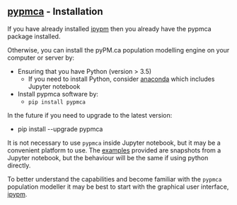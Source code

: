 ## [pypmca](index.md) - Installation

If you have already installed [ipypm](../ipypm/installation.md) then you already
have the pypmca package installed.

Otherwise, you can install the pyPM.ca population modelling engine on your computer or server by:
* Ensuring that you have Python (version > 3.5)
  * If you need to install Python, consider [anaconda](https://www.anaconda.com/products/individual) which includes Jupyter notebook
* Install pypmca software by:
  * `pip install pypmca`

In the future if you need to upgrade to the latest version:
* pip install --upgrade pypmca

It is not necessary to use ``pypmca`` inside Jupyter notebook, but it may be a convenient platform to use.
The [examples](https://github.com/pypm/pypmca/tree/master/examples/jupyter)
provided are snapshots from a Jupyter notebook, but the behaviour will be the same if
using python directly.

To better understand the capabilities and become familiar with the ``pypmca`` population modeller it
may be best to start with the graphical user interface, [ipypm](../../ipypm).